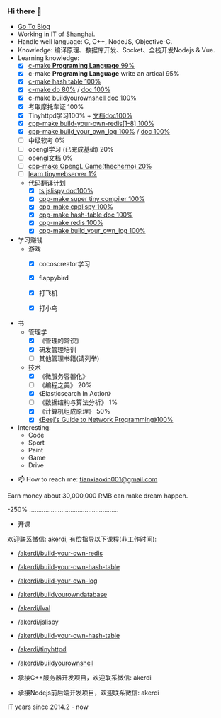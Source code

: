 ### Hi there 👋

+ [Go To Blog](https://akerdi.github.io)
+ Working in IT of Shanghai.
+ Handle well language: C, C++, NodeJS, Objective-C.
+ Knowledge: 编译原理、数据库开发、Socket、全栈开发Nodejs & Vue.
+ Learning knowledge: 
  - [x] [c-make **Programing Language** 99%](http://www.buildyourownlisp.com/)
  - [x] c-make **Programing Language** write an artical 95%
  - [x] [c-make hash table 100%](https://github.com/jamesroutley/write-a-hash-table)
  - [x] [c-make db 80%](https://cstack.github.io/db_tutorial/) / [doc 100%](https://github.com/akerdi/buildyourownsqlite)
  - [x] [c-make buildyourownshell doc 100%](https://github.com/akerdi/buildyourownshell)
  - [x] 考取摩托车证 100%
  - [x] Tinyhttpd学习100% + [文档doc100%](https://github.com/akerdi/tinyhttpd)
  - [x] [cpp-make build-your-own-redis[1-8] 100%](https://build-your-own.org/redis/)
  - [x] [cpp-make build_your_own_log 100%](https://github.com/rxi/log.c) / [doc 100%](https://github.com/akerdi/build_your_own_log)
  - [ ] 中级软考 0%
  - [ ] opengl学习 (已完成基础) 20%
  - [ ] opengl文档 0%
  - [ ] [cpp-make OpengL Game(thecherno) 20%](https://www.bilibili.com/video/BV1mL4y1b7vZ/?spm_id_from=333.337.search-card.all.click&vd_source=3870947727828a3261a9d870fa8d6f2c)
  - [ ] [learn tinywebserver 1%](https://github.com/qinguoyi/TinyWebServer)
  + 代码翻译计划
    - [x] [ts jslispy doc100%](https://github.com/akerdi/jslispy)
    - [x] [cpp-make super tiny compiler 100%](https://github.com/akerdi/cpp_compiler)
    - [x] [cpp-make cpplispy 100%](https://github.com/akerdi/cpplispy)
    - [x] [cpp-make hash-table doc 100%](https://github.com/akerdi/build-your-own-hash-table)
    - [x] [cpp-make redis 100%](https://github.com/akerdi/build-your-own-redis)
    - [x] [cpp-make build_your_own_log 100%](https://github.com/akerdi/build_your_own_log)
    
+ 学习赚钱
  + 游戏
    - [x] cocoscreator学习
    - [x] flappybird
    - [x] 打飞机
    - [x] 打小鸟 


+ 书
  + 管理学
    - [x] 《管理的常识》
    - [x] 研发管理培训
    - [ ] 其他管理书籍(请列举)
  + 技术
    - [x] 《微服务容器化》
    - [ ] 《编程之美》 20%
    - [x] 《Elasticsearch In Action》
    - [ ] 《数据结构与算法分析》 1%
    - [x] 《计算机组成原理》 50%
    - [x] [《Beej's Guide to Network Programming》100%](https://beej.us/guide/bgnet/)

+ Interesting:
  + Code
  + Sport
  + Paint
  + Game
  + Drive
<!--   + Girls -->

+ 📫 How to reach me: tianxiaoxin001@gmail.com

<!-- + ⚡ Fun fact: I like girls, I want to have more gf(if I become rich), But I like my littleshuai best. -->

  Earn money about 30,000,000 RMB can make dream happen.
  
  -250% ..................................................
  
+ 开课

欢迎联系微信: akerdi, 有偿指导以下课程(非工作时间):

  + <a target="_blank" href="https://github.com/akerdi/build-your-own-redis">/akerdi/build-your-own-redis</a>
  + <a target="_blank" href="/akerdi/build-your-own-hash-table">/akerdi/build-your-own-hash-table</a>
  + [/akerdi/build-your-own-log](https://github.com/akerdi/build_your_own_log)
  + [/akerdi/buildyourowndatabase](https://github.com/akerdi/buildyourowndatabase)
  + [/akerdi/lval](https://github.com/akerdi/lval)
  + [/akerdi/jslispy](https://github.com/akerdi/jslispy)
  + [/akerdi/build-your-own-hash-table](https://github.com/akerdi/build-your-own-hash-table)
  + [/akerdi/tinyhttpd](https://github.com/akerdi/tinyhttpd)
  + [/akerdi/buildyourownshell](https://github.com/akerdi/buildyourownshell)

+ 承接C++服务器开发项目，欢迎联系微信: akerdi
+ 承接Nodejs前后端开发项目，欢迎联系微信: akerdi

IT years since 2014.2 - now
